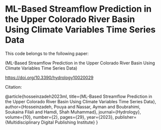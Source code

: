 # ML-Based Streamflow Prediction in the Upper Colorado River Basin Using Climate Variables Time Series Data

This code belongs to the following paper:

(ML-Based Streamflow Prediction in the Upper Colorado River Basin Using Climate Variables Time Series Data)

https://doi.org/10.3390/hydrology10020029


Citation:

@article{hosseinzadeh2023ml,
  title={ML-Based Streamflow Prediction in the Upper Colorado River Basin Using Climate Variables Time Series Data},
  author={Hosseinzadeh, Pouya and Nassar, Ayman and Boubrahimi, Soukaina Filali and Hamdi, Shah Muhammad},
  journal={Hydrology},
  volume={10},
  number={2},
  pages={29},
  year={2023},
  publisher={Multidisciplinary Digital Publishing Institute}
}
